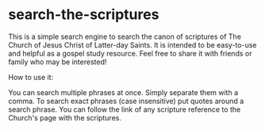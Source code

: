 # search-the-scriptures

This is a simple search engine to search the canon of scriptures of The Church of Jesus Christ of Latter-day Saints. It is intended to be easy-to-use and helpful as a gospel study resource. Feel free to share it with friends or family who may be interested!

How to use it:

You can search multiple phrases at once. Simply separate them with a comma. To search exact phrases (case insensitive) put quotes around a search phrase. You can follow the link of any scripture reference to the Church's page with the scriptures. 
